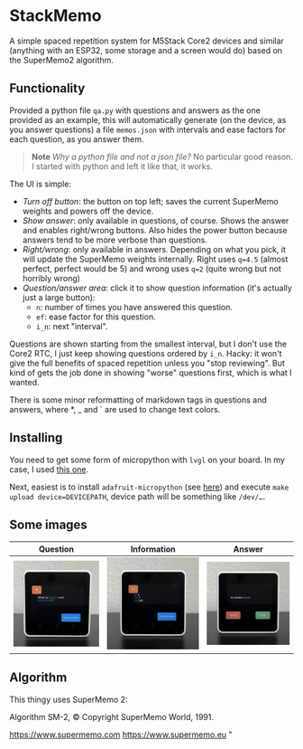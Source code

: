 # StackMemo

A simple spaced repetition system for M5Stack Core2 devices and similar (anything with an ESP32, some storage and a screen would do) based on the SuperMemo2 algorithm.

## Functionality

Provided a python file `qa.py` with questions and answers as the one provided as an example, this will automatically generate (on the device, as you answer questions) a file `memos.json` with intervals and ease factors for each question, as you answer them.

> **Note**
> _Why a python file and not a json file?_ No particular good reason. I started with python and left it like that, it works.

The UI is simple:
- *Turn off button*: the button on top left; saves the current SuperMemo weights and powers off the device.
- *Show answer*: only available in questions, of course. Shows the answer and enables right/wrong buttons. Also hides the power button because answers tend to be more verbose than questions.
- *Right/wrong*: only available in answers. Depending on what you pick, it will update the SuperMemo weights internally. Right uses `q=4.5` (almost perfect, perfect would be 5) and wrong uses `q=2` (quite wrong but not horribly wrong)
- *Question/answer area*: click it to show question information (it's actually just a large button):
    - `n`: number of times you have answered this question.
    - `ef`: ease factor for this question.
    - `i_n`: next "interval".

Questions are shown starting from the smallest interval, but I don't use the Core2 RTC, I just keep showing questions ordered by `i_n`. Hacky: it won't give the full benefits of spaced repetition unless you "stop reviewing". But kind of gets the job done in showing "worse" questions first, which is what I wanted.

There is some minor reformatting of markdown tags in questions and answers, where *, _ and ` are used to change text colors.

## Installing

You need to get some form of micropython with `lvgl` on your board. In my case, I used [this one](https://github.com/lemariva/micropython-core2).

Next, easiest is to install `adafruit-micropython` (see [here](https://learn.adafruit.com/micropython-basics-load-files-and-run-code/install-ampy)) and execute `make upload device=DEVICEPATH`, device path will be something like `/dev/…`.

## Some images

| Question                            | Information                         | Answer                            |
| ----------------------------------- | ----------------------------------- | --------------------------------- |
| <img width=300 src="imgs/q.jpg"/>   | <img width=300 src="imgs/i.jpg"/>   | <img width=300 src="imgs/a.jpg"/> |





## Algorithm

This thingy uses SuperMemo 2:

   Algorithm SM-2, © Copyright SuperMemo World, 1991.

   https://www.supermemo.com
   https://www.supermemo.eu
"
